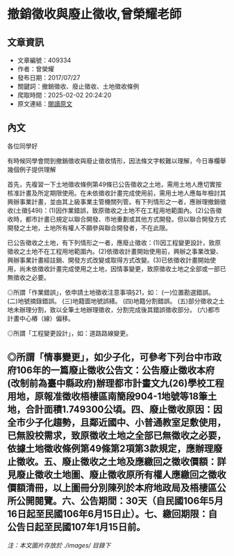 # 撤銷徵收與廢止徵收,曾榮耀老師

## 文章資訊
- 文章編號：409334
- 作者：曾榮耀
- 發布日期：2017/07/27
- 關鍵詞：撤銷徵收、廢止徵收、土地徵收條例
- 爬取時間：2025-02-02 20:24:20
- 原文連結：[閱讀原文](https://real-estate.get.com.tw/Columns/detail.aspx?no=409334)

## 內文
各位同學好

有時候同學會問到撤銷徵收與廢止徵收情形，因法條文字較難以理解，今日專欄舉幾個例子提供理解

首先，先複習一下土地徵收條例第49條已公告徵收之土地，需用土地人應切實按核准計畫及所定期限使用。在未依徵收計畫完成使用前，需用土地人應每年檢討其興辦事業計畫，並由其上級事業主管機關列管。有下列情形之一者，應辦理撤銷徵收(土徵§49I)：(1)因作業錯誤，致原徵收之土地不在工程用地範圍內。(2)公告徵收時，都市計畫已規定以聯合開發、市地重劃或其他方式開發。但以聯合開發方式開發之土地，土地所有權人不願參與聯合開發者，不在此限。

已公告徵收之土地，有下列情形之一者，應廢止徵收：(1)因工程變更設計，致原徵收之土地不在工程用地範圍內。(2)依徵收計畫開始使用前，興辦之事業改變、興辦事業計畫經註銷、開發方式改變或取得方式改變。(3)已依徵收計畫開始使用，尚未依徵收計畫完成使用之土地，因情事變更，致原徵收土地之全部或一部已無徵收之必要。

◎所謂「作業錯誤」，依申請土地徵收注意事項§21，如： (一)位置勘選錯誤。 (二)地號摘錄錯誤。 (三)地籍圖地號誤繕。 (四)地籍分割錯誤。 (五)部分徵收之土地未辦理分割，致以全筆土地辦理徵收，分割完成後其錯誤徵收部分。 (六)都市計畫中心樁（線）偏移。

◎所謂「工程變更設計」，如：道路路線變更。

◎所謂「情事變更」，如少子化，可參考下列台中市政府106年的一篇廢止徵收公告文：公告廢止徵收本府(改制前為臺中縣政府)辦理都市計畫文九(26)學校工程用地，原報准徵收梧棲區南簡段904-1地號等18筆土地，合計面積1.749300公頃。四、廢止徵收原因：因全市少子化趨勢，且鄰近國中、小普通教室足敷使用，已無設校需求，致原徵收土地之全部已無徵收之必要，依據土地徵收條例第49條第2項第3款規定，應辦理廢止徵收。五、廢止徵收之土地及應繳回之徵收價額：詳見廢止徵收土地圖、廢止徵收原所有權人應繳回之徵收價額清冊，以上圖冊分別陳列於本府地政局及梧棲區公所公開閱覽。六、公告期間：30天（自民國106年5月16日起至民國106年6月15日止）。七、繳回期限：自公告日起至民國107年1月15日前。
---
*注：本文圖片存放於 ./images/ 目錄下*
